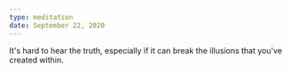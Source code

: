 ```yaml
---
type: meditation
date: September 22, 2020
---
```


It's hard to hear the truth, especially if it can break the illusions that you've
created within.
